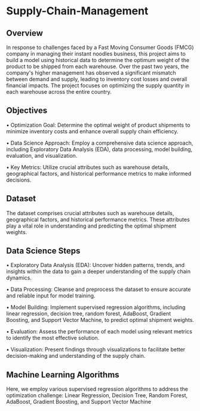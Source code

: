 # Supply-Chain-Management
## Overview
In response to challenges faced by a Fast Moving Consumer Goods (FMCG) company in managing their instant noodles business, this project aims to build a model using historical data to determine the optimum weight of the product to be shipped from each warehouse. Over the past two years, the company's higher management has observed a significant mismatch between demand and supply, leading to inventory cost losses and overall financial impacts. The project focuses on optimizing the supply quantity in each warehouse across the entire country.
## Objectives
• Optimization Goal: Determine the optimal weight of product shipments to minimize inventory costs and enhance overall supply chain efficiency.

• Data Science Approach: Employ a comprehensive data science approach, including Exploratory Data Analysis (EDA), data processing, model building, evaluation, and visualization.

• Key Metrics: Utilize crucial attributes such as warehouse details, geographical factors, and historical performance metrics to make informed decisions.
## Dataset
The dataset comprises crucial attributes such as warehouse details, geographical factors, and historical performance metrics. These attributes play a vital role in understanding and predicting the optimal shipment weights.
## Data Science Steps
• Exploratory Data Analysis (EDA): Uncover hidden patterns, trends, and insights within the data to gain a deeper understanding of the supply chain dynamics.

• Data Processing: Cleanse and preprocess the dataset to ensure accurate and reliable input for model training.
 
• Model Building: Implement supervised regression algorithms, including linear regression, decision tree, random forest, AdaBoost, Gradient Boosting, and Support Vector Machine, to predict optimal shipment weights.

• Evaluation: Assess the performance of each model using relevant metrics to identify the most effective solution.

• Visualization: Present findings through visualizations to facilitate better decision-making and understanding of the supply chain.
## Machine Learning Algorithms
Here, we employ various supervised regression algorithms to address the optimization challenge:
Linear Regression, Decision Tree, Random Forest, AdaBoost, Gradient Boosting, and Support Vector Machine
